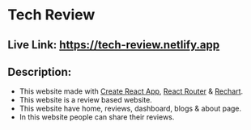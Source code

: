 # Tech Review

## Live Link: https://tech-review.netlify.app

## Description:

- This website made with [Create React App](https://github.com/facebook/create-react-app), [React Router](https://reactrouter.com/docs/en/v6/getting-started/overview) & [Rechart](https://recharts.org/en-US/).
- This website is a review based website.
- This website have home, reviews, dashboard, blogs & about page.
- In this website people can share their reviews.